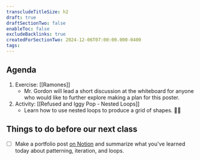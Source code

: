 ```yaml
---
transcludeTitleSize: h2
draft: true
draftSectionTwo: false
enableToc: false
excludeBacklinks: true
createdForSectionTwo: 2024-12-06T07:00:00.000-0400
tags:
---
```

## Agenda
1. Exercise: [[Ramones]]
	- Mr. Gordon will lead a short discussion at the whiteboard for anyone who would like to further explore making a plan for this poster.
1. Activity: [[Refused and Iggy Pop - Nested Loops]]
	- Learn how to use nested loops to produce a grid of shapes. 💪🏼	  
## Things to do before our next class
- [ ] Make a portfolio post [on Notion](https://notion.so) and summarize what you've learned today about patterning, iteration, and loops.